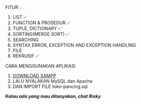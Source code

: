 
 FITUR :
 
1. LIST ✅
2. FUNCTION & PROSEDUR ✅
3. TUPLE, DICTIONARY ✅
4. SORTING(MERGE SORT) ✅
5. SEARCHING
6. SYNTAX ERROR, EXCEPTION AND EXCEPTION HANDLING
7. FILE
8. REKRUSIF ✅




CARA MENGGUNAKAN APLIKASI
1. [DOWNLOAD XAMPP](#https://www.apachefriends.org/index.html)
2. LALU NYALAKAN MySQL dan Apache
3. DAN IMPORT FILE toko-pancing.sql 











***Kalau ada yang mau ditanyakan, chat Risky***


